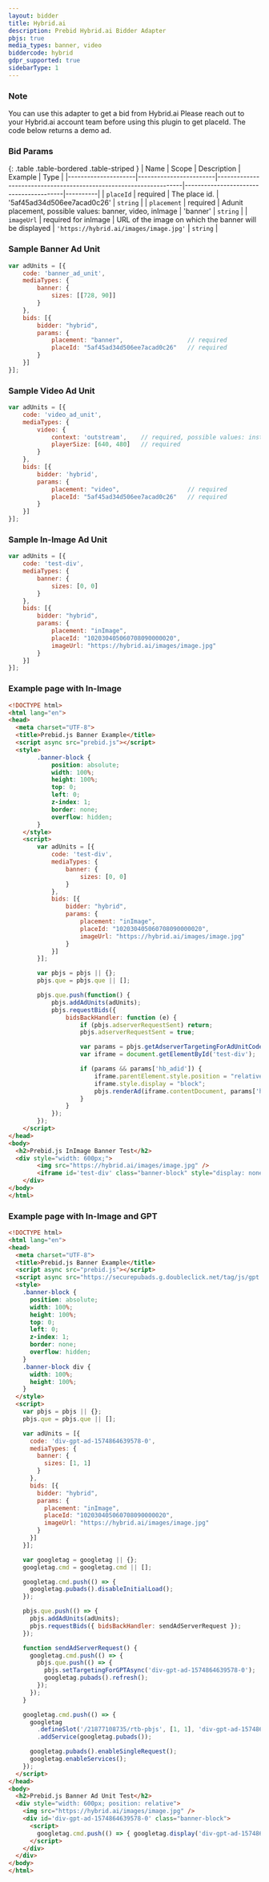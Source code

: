 ```yaml
---
layout: bidder
title: Hybrid.ai
description: Prebid Hybrid.ai Bidder Adapter
pbjs: true
media_types: banner, video
biddercode: hybrid
gdpr_supported: true
sidebarType: 1
---
```


### Note

You can use this adapter to get a bid from Hybrid.ai
Please reach out to your Hybrid.ai account team before using this plugin to get placeId.
The code below returns a demo ad.

### Bid Params

{: .table .table-bordered .table-striped }
| Name                | Scope                  | Description                                                       | Example                                | Type     |
|---------------------|------------------------|-------------------------------------------------------------------|----------------------------------------|----------|
| `placeId`           | required               | The place id.                                                     | '5af45ad34d506ee7acad0c26'             | `string` |
| `placement`         | required               | Adunit placement, possible values: banner, video, inImage         | 'banner'                               | `string` |
| `imageUrl`          | required for inImage   | URL of the image on which the banner will be displayed            | `'https://hybrid.ai/images/image.jpg'` | `string` |

### Sample Banner Ad Unit

```js
var adUnits = [{
    code: 'banner_ad_unit',
    mediaTypes: {
        banner: {
            sizes: [[728, 90]]
        }
    },
    bids: [{
        bidder: "hybrid",
        params: {
            placement: "banner",                  // required
            placeId: "5af45ad34d506ee7acad0c26"   // required
        }
    }]
}];
```

### Sample Video Ad Unit

```js
var adUnits = [{
    code: 'video_ad_unit',
    mediaTypes: {
        video: {
            context: 'outstream',    // required, possible values: instream, outstream 
            playerSize: [640, 480]   // required
        }
    },
    bids: [{
        bidder: 'hybrid',
        params: {
            placement: "video",                   // required
            placeId: "5af45ad34d506ee7acad0c26"   // required
        }
    }]
}];
```

### Sample In-Image Ad Unit

```js
var adUnits = [{
    code: 'test-div',
    mediaTypes: {
        banner: {
            sizes: [0, 0]
        }
    },
    bids: [{
        bidder: "hybrid",
        params: {
            placement: "inImage",
            placeId: "102030405060708090000020",
            imageUrl: "https://hybrid.ai/images/image.jpg"
        }
    }]
}];
```

### Example page with In-Image

```html
<!DOCTYPE html>
<html lang="en">
<head>
  <meta charset="UTF-8">
  <title>Prebid.js Banner Example</title>
  <script async src="prebid.js"></script>
  <style>
        .banner-block {
            position: absolute;
            width: 100%;
            height: 100%;
            top: 0;
            left: 0;
            z-index: 1;
            border: none;
            overflow: hidden;
        }
    </style>
    <script>
        var adUnits = [{
            code: 'test-div',
            mediaTypes: {
                banner: {
                    sizes: [0, 0]
                }
            },
            bids: [{
                bidder: "hybrid",
                params: {
                    placement: "inImage",
                    placeId: "102030405060708090000020",
                    imageUrl: "https://hybrid.ai/images/image.jpg"
                }
            }]
        }];

        var pbjs = pbjs || {};
        pbjs.que = pbjs.que || [];

        pbjs.que.push(function() {
            pbjs.addAdUnits(adUnits);
            pbjs.requestBids({
                bidsBackHandler: function (e) {
                    if (pbjs.adserverRequestSent) return;
                    pbjs.adserverRequestSent = true;

                    var params = pbjs.getAdserverTargetingForAdUnitCode("test-div");
                    var iframe = document.getElementById('test-div');

                    if (params && params['hb_adid']) {
                        iframe.parentElement.style.position = "relative";
                        iframe.style.display = "block";
                        pbjs.renderAd(iframe.contentDocument, params['hb_adid']);
                    }
                }
            });
        });
    </script>
</head>
<body>
  <h2>Prebid.js InImage Banner Test</h2>
  <div style="width: 600px;">
        <img src="https://hybrid.ai/images/image.jpg" />
        <iframe id='test-div' class="banner-block" style="display: none;"></iframe>
    </div>
</body>
</html>
```

### Example page with In-Image and GPT

```html
<!DOCTYPE html>
<html lang="en">
<head>
  <meta charset="UTF-8">
  <title>Prebid.js Banner Example</title>
  <script async src="prebid.js"></script>
  <script async src="https://securepubads.g.doubleclick.net/tag/js/gpt.js"></script>
  <style>
    .banner-block {
      position: absolute;
      width: 100%;
      height: 100%;
      top: 0;
      left: 0;
      z-index: 1;
      border: none;
      overflow: hidden;
    }
    .banner-block div {
      width: 100%;
      height: 100%;
    }
  </style>
  <script>
    var pbjs = pbjs || {};
    pbjs.que = pbjs.que || [];

    var adUnits = [{
      code: 'div-gpt-ad-1574864639578-0',
      mediaTypes: {
        banner: {
          sizes: [1, 1]
        }
      },
      bids: [{
        bidder: "hybrid",
        params: {
          placement: "inImage",
          placeId: "102030405060708090000020",
          imageUrl: "https://hybrid.ai/images/image.jpg"
        }
      }]
    }];

    var googletag = googletag || {};
    googletag.cmd = googletag.cmd || [];

    googletag.cmd.push(() => {
      googletag.pubads().disableInitialLoad();
    });

    pbjs.que.push(() => {
      pbjs.addAdUnits(adUnits);
      pbjs.requestBids({ bidsBackHandler: sendAdServerRequest });
    });

    function sendAdServerRequest() {
      googletag.cmd.push(() => {
        pbjs.que.push(() => {
          pbjs.setTargetingForGPTAsync('div-gpt-ad-1574864639578-0');
          googletag.pubads().refresh();
        });
      });
    }

    googletag.cmd.push(() => {
      googletag
        .defineSlot('/21877108735/rtb-pbjs', [1, 1], 'div-gpt-ad-1574864639578-0')
        .addService(googletag.pubads());

      googletag.pubads().enableSingleRequest();
      googletag.enableServices();
    });
  </script>
</head>
<body>
  <h2>Prebid.js Banner Ad Unit Test</h2>
  <div style="width: 600px; position: relative">
    <img src="https://hybrid.ai/images/image.jpg" />
    <div id='div-gpt-ad-1574864639578-0' class="banner-block">
      <script>
        googletag.cmd.push(() => { googletag.display('div-gpt-ad-1574864639578-0'); });
      </script>
    </div>
  </div>
</body>
</html>
```
